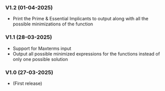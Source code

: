 ### V1.2 (01-04-2025)
- Print the Prime & Essential Implicants to output along with all the possible minimizations of the function

### V1.1 (28-03-2025)
- Support for Maxterms input
- Output all possible minimized expressions for the functions instead of only one possible solution

### V1.0 (27-03-2025)
- (First release)
